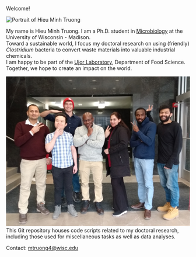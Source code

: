 Welcome!

![Portrait of Hieu Minh Truong][1]

My name is Hieu Minh Truong. I am a Ph.D. student in [Microbiology][2] at the University of Wisconsin - Madison.  
Toward a sustainable world, I focus my doctoral research on using (friendly) *Clostridium* bacteria to convert waste materials into valuable industrial chemicals.  
I am happy to be part of the [Ujor Laboratory][3], Department of Food Science. Together, we hope to create an impact on the world.  

![Ujor Lab fun picture][4]
This Git repository houses code scripts related to my doctoral research, including those used for miscellaneous tasks as well as data analyses.  

Contact: [mtruong4@wisc.edu](mtruong4@wisc.edu)

[1]: <img src="./pictures/Portrait_2_cropped_round.png" width="200" height="100"> "Portrait of Hieu Minh Truong"
[2]: <https://microbiology.wisc.edu/> "Microbiology Doctoral Training Program at UW-Madison"
[3]: <https://foodsci.wisc.edu/ujor_lab/> "Ujor Laboratory website"
[4]: ./pictures/LabPhoto_2022-03_2.jpg "Ujor Lab fun picture"